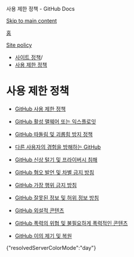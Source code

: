 사용 제한 정책 - GitHub Docs

[Skip to main content](#main-content)

[홈](/ko)

[Site policy](/ko/site-policy)

* [사이트 정책](/ko/site-policy)/
* [사용 제한 정책](/ko/site-policy/acceptable-use-policies)

사용 제한 정책
==========

* [GitHub 사용 제한 정책](/ko/site-policy/acceptable-use-policies/github-acceptable-use-policies)

* [GitHub 활성 맬웨어 또는 익스플로잇](/ko/site-policy/acceptable-use-policies/github-active-malware-or-exploits)

* [GitHub 따돌림 및 괴롭힘 방지 정책](/ko/site-policy/acceptable-use-policies/github-bullying-and-harassment)

* [다른 사용자의 경험을 방해하는 GitHub](/ko/site-policy/acceptable-use-policies/github-disrupting-the-experience-of-other-users)

* [GitHub 신상 털기 및 프라이버시 침해](/ko/site-policy/acceptable-use-policies/github-doxxing-and-invasion-of-privacy)

* [GitHub 혐오 발언 및 차별 금지 방침](/ko/site-policy/acceptable-use-policies/github-hate-speech-and-discrimination)

* [GitHub 가장 행위 금지 방침](/ko/site-policy/acceptable-use-policies/github-impersonation)

* [GitHub 잘못된 정보 및 허위 정보 방침](/ko/site-policy/acceptable-use-policies/github-misinformation-and-disinformation)

* [GitHub 외설적 콘텐츠](/ko/site-policy/acceptable-use-policies/github-sexually-obscene-content)

* [GitHub 폭력의 위협 및 불필요하게 폭력적인 콘텐츠](/ko/site-policy/acceptable-use-policies/github-threats-of-violence-and-gratuitously-violent-content)

* [GitHub 이의 제기 및 복원](/ko/site-policy/acceptable-use-policies/github-appeal-and-reinstatement)

{"resolvedServerColorMode":"day"}
